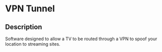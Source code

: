 # VPN Tunnel

## Description

Software designed to allow a TV to be routed through a VPN to spoof your location to streaming sites.
